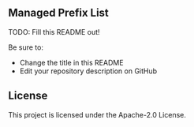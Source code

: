 ## Managed Prefix List

TODO: Fill this README out!

Be sure to:

* Change the title in this README
* Edit your repository description on GitHub

## License

This project is licensed under the Apache-2.0 License.

